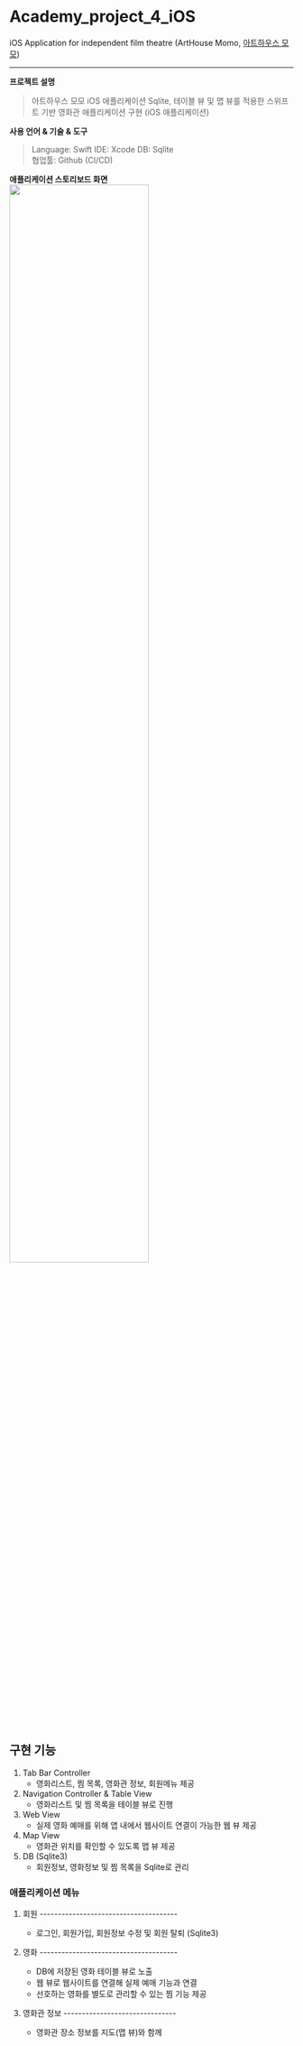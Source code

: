 # Academy_project_4_iOS
iOS Application for independent film theatre (ArtHouse Momo, [아트하우스 모모](https://www.arthousemomo.co.kr/))

*****  

**프로젝트 설명**
> 아트하우스 모모 iOS 애플리케이션
Sqlite, 테이블 뷰 및 맵 뷰를 적용한 스위프트 기반 영화관 애플리케이션 구현 (iOS 애플리케이션) 

**사용 언어 & 기술 & 도구**
> Language: Swift
> IDE: Xcode 
> DB: Sqlite  
> 협업툴: Github (CI/CD)

**애플리케이션 스토리보드 화면**  
<img width="70%" src="https://user-images.githubusercontent.com/72402916/141800974-ea292105-ce23-45b8-be7e-d51ae0e7239e.PNG"/>

## **구현 기능**
1. Tab Bar Controller 
   - 영화리스트, 찜 목록, 영화관 정보, 회원메뉴 제공  
2. Navigation Controller & Table View
   - 영화리스트 및 찜 목록을 테이블 뷰로 진행  
3. Web View
   - 실제 영화 예매를 위해 앱 내에서 웹사이트 연결이 가능한 웹 뷰 제공  
4. Map View
   - 영화관 위치를 확인할 수 있도록 맵 뷰 제공  
5. DB (Sqlite3)
   - 회원정보, 영화정보 및 찜 목록을 Sqlite로 관리  

### **애플리케이션 메뉴**
1. 회원 -------------------------------------- 
   - 로그인, 회원가입, 회원정보 수정 및 회원 탈퇴 (Sqlite3)   
   
2. 영화 --------------------------------------
   * DB에 저장된 영화 테이블 뷰로 노출
   - 웹 뷰로 웹사이트를 연결해 실제 예매 기능과 연결
   - 선호하는 영화를 별도로 관리할 수 있는 찜 기능 제공   

3. 영화관 정보 -------------------------------
   - 영화관 장소 정보를 지도(맵 뷰)와 함께 
